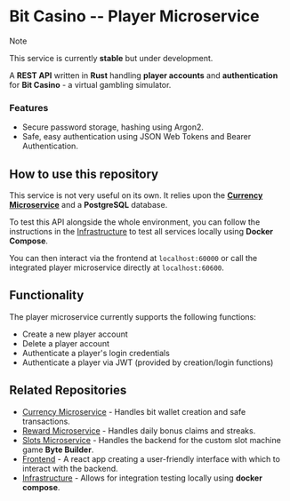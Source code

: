 # Bit Casino -- Player Microservice

> [!NOTE]
> This service is currently **stable** but under development.

A **REST API** written in **Rust** handling **player accounts** and **authentication** for **Bit Casino** - a virtual gambling simulator.

### Features

- Secure password storage, hashing using Argon2.
- Safe, easy authentication using JSON Web Tokens and Bearer Authentication.

## How to use this repository

This service is not very useful on its own. It relies upon the [**Currency Microservice**](https://github.com/b1gd3vd0g/bit-casino-currency-ms) and a **PostgreSQL** database.

To test this API alongside the whole environment, you can follow the instructions in the [Infrastructure](https://github.com/b1gd3vd0g/bit-casino-infra) to test all services locally using **Docker Compose**.

You can then interact via the frontend at `localhost:60000` or call the integrated player microservice directly at `localhost:60600`.

## Functionality

The player microservice currently supports the following functions:

- Create a new player account
- Delete a player account
- Authenticate a player's login credentials
- Authenticate a player via JWT (provided by creation/login functions)

## Related Repositories

- [Currency Microservice](https://github.com/b1gd3vd0g/bit-casino-currency-ms) - Handles bit wallet creation and safe transactions.
- [Reward Microservice](https://github.com/b1gd3vd0g/bit-casino-reward-ms) - Handles daily bonus claims and streaks.
- [Slots Microservice](https://github.com/b1gd3vd0g/bit-casino-slots-ms) - Handles the backend for the custom slot machine game **Byte Builder**.
- [Frontend](https://github.com/b1gd3vd0g/bit-casino-frontend) - A react app creating a user-friendly interface with which to interact with the backend.
- [Infrastructure](https://github.com/b1gd3vd0g/bit-casino-infra) - Allows for integration testing locally using **docker compose**.
